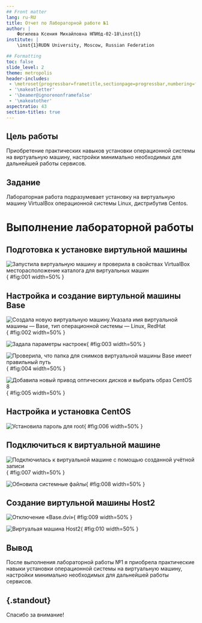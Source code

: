 ```yaml
---
## Front matter
lang: ru-RU
title: Отчет по Лабораторной работе №1
author: |
	Фогилева Ксения Михайловна НПИбд-02-18\inst{1}
institute: |
	\inst{1}RUDN University, Moscow, Russian Federation

## Formatting
toc: false
slide_level: 2
theme: metropolis
header-includes: 
 - \metroset{progressbar=frametitle,sectionpage=progressbar,numbering=fraction}
 - '\makeatletter'
 - '\beamer@ignorenonframefalse'
 - '\makeatother'
aspectratio: 43
section-titles: true
---
```


## Цель работы
Приобретение практических навыков установки операционной системы на виртуальную машину, 
настройки минимально необходимых для дальнейшей работы сервисов. 

## Задание
Лабораторная работа подразумевает установку на виртуальную машину VirtualBox операционной системы Linux, дистрибутив Centos.

# Выполнение лабораторной работы
## **Подготовка к установке виртульной машины**

![Запустила виртуальную машину и проверила в свойствах VirtualBox месторасположение каталога для виртуальных машин](image/1.jpg){ #fig:001 width=50% }

## **Настройка и создание виртульной машины Base**

![Создала новую виртуальную машину.Указала имя виртуальной машины — Base, тип операционной системы — Linux, RedHat](image/2.jpg){ #fig:002 width=50% }

![Задала параметры настроек](image/3.jpg){ #fig:003 width=50% }

![Проверила, что папка для снимков виртуальной машины Base имеет правильный путь](image/4.jpg){ #fig:004 width=50% }

![Добавила новый привод оптических дисков и выбрать образ CentOS 8](image/5.jpg){ #fig:005 width=50% }

## **Настройка и установка CentOS**

![Установила пароль для root](image/6.jpg){ #fig:006 width=50% }

## **Подключиться к виртуальной машине**

![Подключилась к виртуальной машине с помощью созданной учётной записи](image/7.jpg){ #fig:007 width=50% }

![Обновила системные файлы](image/8.jpg){ #fig:008 width=50% }


## **Создание виртульной машины Host2**

![Отключение «Base.dvi»](image/9.jpg){ #fig:009 width=50% }

![Виртуальая машина Host2](image/10.jpg){ #fig:010 width=50% }

## Вывод

После выполнения лабораторной работы №1 я приобрела практические навыки установки операционной системы на виртуальную машину, настройки минимально необходимых для
дальнейшей работы сервисов.

## {.standout}

Спасибо за внимание!
